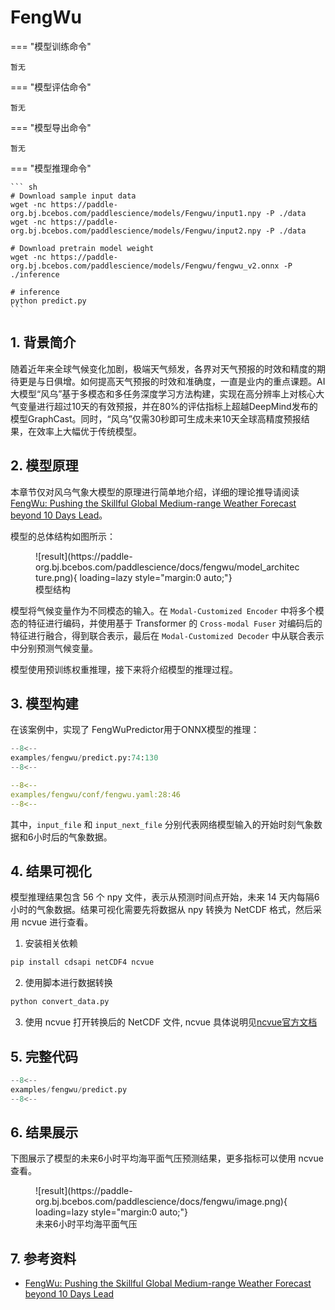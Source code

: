 # FengWu

=== "模型训练命令"

    暂无

=== "模型评估命令"

    暂无

=== "模型导出命令"

    暂无

=== "模型推理命令"

    ``` sh
    # Download sample input data
    wget -nc https://paddle-org.bj.bcebos.com/paddlescience/models/Fengwu/input1.npy -P ./data
    wget -nc https://paddle-org.bj.bcebos.com/paddlescience/models/Fengwu/input2.npy -P ./data

    # Download pretrain model weight
    wget -nc https://paddle-org.bj.bcebos.com/paddlescience/models/Fengwu/fengwu_v2.onnx -P ./inference

    # inference
    python predict.py
    ```

## 1. 背景简介

随着近年来全球气候变化加剧，极端天气频发，各界对天气预报的时效和精度的期待更是与日俱增。如何提高天气预报的时效和准确度，一直是业内的重点课题。AI大模型“风乌”基于多模态和多任务深度学习方法构建，实现在高分辨率上对核心大气变量进行超过10天的有效预报，并在80%的评估指标上超越DeepMind发布的模型GraphCast。同时，“风乌”仅需30秒即可生成未来10天全球高精度预报结果，在效率上大幅优于传统模型。

## 2. 模型原理

本章节仅对风乌气象大模型的原理进行简单地介绍，详细的理论推导请阅读 [FengWu: Pushing the Skillful Global Medium-range Weather Forecast beyond 10 Days Lead](https://arxiv.org/pdf/2304.02948)。

模型的总体结构如图所示：

<figure markdown>
  ![result](https://paddle-org.bj.bcebos.com/paddlescience/docs/fengwu/model_architecture.png){ loading=lazy style="margin:0 auto;"}
  <figcaption>模型结构</figcaption>
</figure>

模型将气候变量作为不同模态的输入。在 `Modal-Customized Encoder` 中将多个模态的特征进行编码，并使用基于 Transformer 的 `Cross-modal Fuser` 对编码后的特征进行融合，得到联合表示，最后在 `Modal-Customized Decoder` 中从联合表示中分别预测气候变量。

模型使用预训练权重推理，接下来将介绍模型的推理过程。

## 3. 模型构建

在该案例中，实现了 FengWuPredictor用于ONNX模型的推理：

``` py linenums="74" title="examples/fengwu/predict.py"
--8<--
examples/fengwu/predict.py:74:130
--8<--
```

``` yaml linenums="28" title="examples/fengwu/conf/fengwu.yaml"
--8<--
examples/fengwu/conf/fengwu.yaml:28:46
--8<--
```

其中，`input_file` 和 `input_next_file` 分别代表网络模型输入的开始时刻气象数据和6小时后的气象数据。

## 4. 结果可视化

模型推理结果包含 56 个 npy 文件，表示从预测时间点开始，未来 14 天内每隔6小时的气象数据。结果可视化需要先将数据从 npy 转换为 NetCDF 格式，然后采用 ncvue 进行查看。

1. 安装相关依赖
```python
pip install cdsapi netCDF4 ncvue
```

2. 使用脚本进行数据转换
```python
python convert_data.py
```

3. 使用 ncvue 打开转换后的 NetCDF 文件, ncvue 具体说明见[ncvue官方文档](https://github.com/mcuntz/ncvue)

## 5. 完整代码

``` py linenums="1" title="examples/fengwu/predict.py"
--8<--
examples/fengwu/predict.py
--8<--
```

## 6. 结果展示

下图展示了模型的未来6小时平均海平面气压预测结果，更多指标可以使用 ncvue 查看。

<figure markdown>
  ![result](https://paddle-org.bj.bcebos.com/paddlescience/docs/fengwu/image.png){ loading=lazy style="margin:0 auto;"}
  <figcaption>未来6小时平均海平面气压</figcaption>
</figure>

## 7. 参考资料

- [FengWu: Pushing the Skillful Global Medium-range Weather Forecast beyond 10 Days Lead](https://arxiv.org/pdf/2304.02948)

